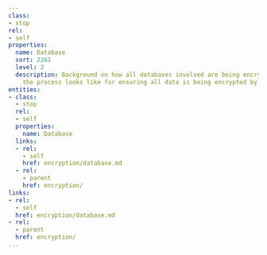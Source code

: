 ```yaml
---
class:
- stop
rel:
- self
properties:
  name: Database
  sort: 2261
  level: 2
  description: Background on how all databases involved are being encrypted, and what
    the process looks like for ensuring all data is being encrypted by default.
entities:
- class:
  - stop
  rel:
  - self
  properties:
    name: Database
  links:
  - rel:
    - self
    href: encryption/database.md
  - rel:
    - parent
    href: encryption/
links:
- rel:
  - self
  href: encryption/database.md
- rel:
  - parent
  href: encryption/
...
```

